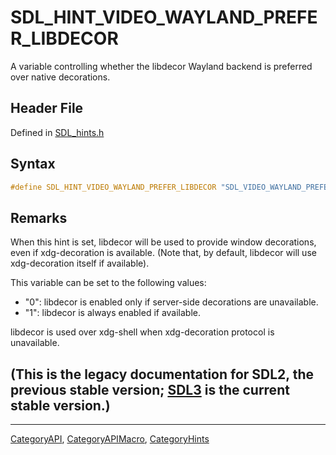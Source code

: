 # SDL_HINT_VIDEO_WAYLAND_PREFER_LIBDECOR

A variable controlling whether the libdecor Wayland backend is preferred over native decorations.

## Header File

Defined in [SDL_hints.h](https://github.com/libsdl-org/SDL/blob/SDL2/include/SDL_hints.h)

## Syntax

```c
#define SDL_HINT_VIDEO_WAYLAND_PREFER_LIBDECOR "SDL_VIDEO_WAYLAND_PREFER_LIBDECOR"
```

## Remarks

When this hint is set, libdecor will be used to provide window decorations,
even if xdg-decoration is available. (Note that, by default, libdecor will
use xdg-decoration itself if available).

This variable can be set to the following values:

- "0": libdecor is enabled only if server-side decorations are unavailable.
- "1": libdecor is always enabled if available.

libdecor is used over xdg-shell when xdg-decoration protocol is
unavailable.

## (This is the legacy documentation for SDL2, the previous stable version; [SDL3](https://wiki.libsdl.org/SDL3/) is the current stable version.)



----
[CategoryAPI](CategoryAPI), [CategoryAPIMacro](CategoryAPIMacro), [CategoryHints](CategoryHints)

